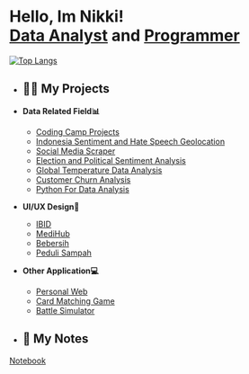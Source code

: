 <h1>Hello, Im Nikki! <br/><a href="https://github.com/nikkids">Data Analyst</a> and <a href=https://www.linkedin.com/in/jibril-nikki-ghiffari-246385253/>Programmer</a></h1>

[![Top Langs](https://github-readme-stats.vercel.app/api/top-langs/?username=nikkids&layout=compact)](https://github.com/anuraghazra/github-readme-stats)

- <h2>👨‍💻 My Projects</h2>
- <b>Data Related Field📊</b>
  - [Coding Camp Projects](https://github.com/nikkids/CodingCamp)
  - [Indonesia Sentiment and Hate Speech Geolocation](https://github.com/nikkids/Indonesia-Geolocation)
  - [Social Media Scraper](https://github.com/nikkids/Scraping-Code)
  - [Election and Political Sentiment Analysis](https://github.com/nikkids/Indonesian-Political-Sentiment)
  - [Global Temperature Data Analysis](https://github.com/nikkids/GlobalTemperature)
  - [Customer Churn Analysis](https://github.com/nikkids/Customer-Churn-Analysis)
  - [Python For Data Analysis](https://github.com/nikkids/PythonDS)

- <b>UI/UX Design🎨</b>
  - [IBID](https://www.figma.com/design/OrTi1cuVmE0r29QQ5vdkXP/Project-IBID?node-id=0-1&t=6EyLAWTeNV96Phyj-1)
  - [MediHub](https://www.figma.com/design/yu26rycQSQomEe5lqFatBb/MedIhub?node-id=0-1&t=2nlG25sb8lMwqo7J-1)
  - [Bebersih](https://www.figma.com/design/0NYdDwOvH1TPrp6vXHKmIt/Prototype-Bebersih?node-id=0-1&t=aAf5MqMDrvAPZE4p-1)
  - [Peduli Sampah](https://www.figma.com/design/ttB86bWgCgn1kuvM9UvgNM/Peduli-Sampah?node-id=0-1&t=sGR1C2K8NfquFCVg-1)

- <b>Other Application💻</b>
  - [Personal Web](https://jibrilnikki.netlify.app/)
  - [Card Matching Game](https://github.com/nikkids/CardMatchingGame)
  - [Battle Simulator](https://github.com/nikkids/Battle-Simulation)

- <h2>📔 My Notes</h2>
[Notebook](https://1drv.ms/o/c/036e35974384c508/ErUyeC4frGJJsSrfO0XeqTUBjL0sHu94yAsnr0O41aJg5g)



<!--

- 🔭 I’m currently working on ...
- 🌱 I’m currently learning ...
- 👯 I’m looking to collaborate on ...
- 🤔 I’m looking for help with ...
- 💬 Ask me about ...
- 📫 How to reach me: ...
- 😄 Pronouns: ...
- ⚡ Fun fact: ...
-->
